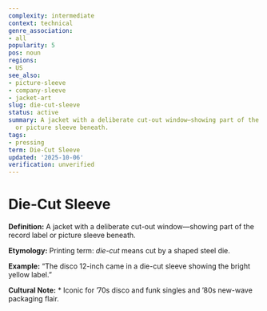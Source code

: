 ```yaml
---
complexity: intermediate
context: technical
genre_association:
- all
popularity: 5
pos: noun
regions:
- US
see_also:
- picture-sleeve
- company-sleeve
- jacket-art
slug: die-cut-sleeve
status: active
summary: A jacket with a deliberate cut-out window—showing part of the record label
  or picture sleeve beneath.
tags:
- pressing
term: Die-Cut Sleeve
updated: '2025-10-06'
verification: unverified
---
```


# Die-Cut Sleeve

**Definition:** A jacket with a deliberate cut-out window—showing part of the record label or picture sleeve beneath.

**Etymology:** Printing term: *die-cut* means cut by a shaped steel die.

**Example:** “The disco 12-inch came in a die-cut sleeve showing the bright yellow label.”

**Cultural Note:** * Iconic for ’70s disco and funk singles and ’80s new-wave packaging flair.

